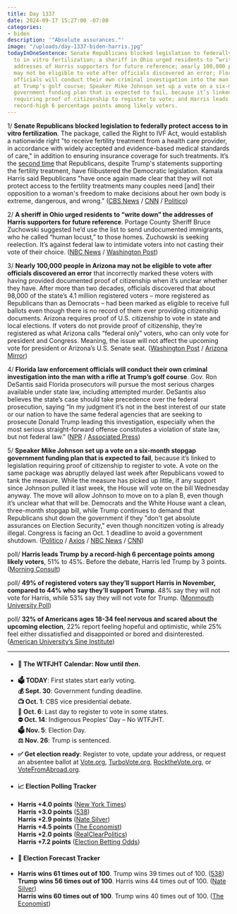 ```yaml
---
title: Day 1337
date: 2024-09-17 15:27:00 -07:00
categories:
- biden
description: '"Absolute assurances."'
image: "/uploads/day-1337-biden-harris.jpg"
todayInOneSentence: Senate Republicans blocked legislation to federally protect access
  to in vitro fertilization; a sheriff in Ohio urged residents to “write down” the
  addresses of Harris supporters for future reference; aearly 100,000 people in Arizona
  may not be eligible to vote after officials discovered an error; Florida law enforcement
  officials will conduct their own criminal investigation into the man with a rifle
  at Trump’s golf course; Speaker Mike Johnson set up a vote on a six-month stopgap
  government funding plan that is expected to fail, because it’s linked to legislation
  requiring proof of citizenship to register to vote; and Harris leads Trump by a
  record-high 6 percentage points among likely voters.
---
```


1/ **Senate Republicans blocked legislation to federally protect access to in vitro fertilization**. The package, called the Right to IVF Act, would establish a nationwide right "to receive fertility treatment from a health care provider, in accordance with widely accepted and evidence-based medical standards of care," in addition to ensuring insurance coverage for such treatments. It’s the [second time](https://whatthefuckjusthappenedtoday.com/2024/06/13/day-1241/#2-senate-republicans-blocked-a-democ) that Republicans, despite Trump's statements supporting the fertility treatment, have filibustered the Democratic legislation. Kamala Harris said Republicans "have once again made clear that they will not protect access to the fertility treatments many couples need \[and\] their opposition to a woman's freedom to make decisions about her own body is extreme, dangerous, and wrong." ([CBS News](https://www.cbsnews.com/news/senate-ivf-vote-republicans-trump/) / [CNN](https://www.cnn.com/2024/09/17/politics/senate-ivf-bill-vote/) / [Politico](https://www.politico.com/news/2024/09/17/republicans-block-ivf-bill-00179626))

2/ **A sheriff in Ohio urged residents to “write down” the addresses of Harris supporters for future reference**. Portage County Sheriff Bruce Zuchowski suggested he’d use the list to send undocumented immigrants, who he called “human locust,” to those homes. Zuchowski is seeking reelection. It’s against federal law to intimidate voters into not casting their vote of their choice. ([NBC News](https://www.nbcnews.com/politics/2024-election/ohio-sheriff-suggests-residents-keep-list-harris-yard-sign-addresses-rcna171385) / [Washington Post](https://www.washingtonpost.com/politics/2024/09/16/ohio-harris-walz-political-sign/))

3/ **Nearly 100,000 people in Arizona may not be eligible to vote after officials discovered an error** that incorrectly marked these voters with having provided documented proof of citizenship when it’s unclear whether they have. After more than two decades, officials discovered that about 98,000 of the state’s 4.1 million registered voters – more registered as Republicans than as Democrats – had been marked as eligible to receive full ballots even though there is no record of them ever providing citizenship documents. Arizona requires proof of U.S. citizenship to vote in state and local elections. If voters do not provide proof of citizenship, they’re registered as what Arizona calls “federal only” voters, who can only vote for president and Congress. Meaning, the issue will not affect the upcoming vote for president or Arizona’s U.S. Senate seat. ([Washington Post](https://www.washingtonpost.com/politics/2024/09/17/arizona-noncitizen-voters/) / [Arizona Mirror](https://azmirror.com/2024/09/17/error-with-tracking-citizenship-puts-nearly-100000-arizona-voters-eligibility-in-limbo/))

4/ **Florida law enforcement officials will conduct their own criminal investigation into the man with a rifle at Trump’s golf course**. Gov. Ron DeSantis said Florida prosecutors will pursue the most serious charges available under state law, including attempted murder. DeSantis also believes the state’s case should take precedence over the federal prosecution, saying “In my judgment it’s not in the best interest of our state or our nation to have the same federal agencies that are seeking to prosecute Donald Trump leading this investigation, especially when the most serious straight-forward offense constitutes a violation of state law, but not federal law.” ([NPR](https://www.npr.org/2024/09/17/g-s1-23430/florida-prosecution-ryan-routh-trump) / [Associated Press](https://apnews.com/article/trump-assassination-attempt-fbi-florida-ryan-routh-desantis-f0852cfc0dcb3d66d3d051838e63276c))

5/ **Speaker Mike Johnson set up a vote on a six-month stopgap government funding plan that is expected to fail**, because it’s linked to legislation requiring proof of citizenship to register to vote. A vote on the same package was abruptly delayed last week after Republicans vowed to tank the measure. While the measure has picked up little, if any support since Johnson pulled it last week, the House will vote on the bill Wednesday anyway. The move will allow Johnson to move on to a plan B, even though it’s unclear what that will be. Democrats and the White House want a clean, three-month stopgap bill, while Trump continues to demand that Republicans shut down the government if they "don't get absolute assurances on Election Security," even though noncitizen voting is already illegal. Congress is facing an Oct. 1 deadline to avoid a government shutdown. ([Politico](https://www.politico.com/live-updates/2024/09/17/congress/plan-on-house-gop-spending-johnson-save-act-00179496) / [Axios](https://www.axios.com/2024/09/17/johnson-revives-vote-on-doomed-to-fail-stopgap) / [NBC News](https://www.nbcnews.com/politics/congress/house-will-vote-speaker-johnsons-funding-plan-shutdown-looms-rcna171466) / [CNN](https://www.cnn.com/2024/09/17/politics/johnson-schedules-doomed-vote-on-funding-plan/index.html))

poll/ **Harris leads Trump by a record-high 6 percentage points among likely voters**, 51% to 45%. Before the debate, Harris led Trump by 3 points. ([Morning Consult](https://pro.morningconsult.com/trackers/2024-presidential-election-polling))

poll/ **49% of registered voters say they’ll support Harris in November, compared to 44% who say they’ll support Trump**. 48% say they will not vote for Harris, while 53% say they will not vote for Trump. ([Monmouth University Poll](https://www.monmouth.edu/polling-institute/reports/monmouthpoll_us_091724/))

poll/ **32% of Americans ages 18-34 feel nervous and scared about the upcoming election**, 22% report feeling hopeful and optimistic, while 25% feel either dissatisfied and disappointed or bored and disinterested. ([American University’s Sine Institute](https://www.american.edu/sine-institute/reimagining-political-leadership.cfm))

---

* #### 📅 The WTFJHT Calendar: Now until *then*.

* **🗳️ TODAY**: First states start early voting. \
  **💰 Sept. 30**: Government funding deadline. \
  **📺 Oct. 1**: CBS vice presidential debate. \
  **📆 Oct. 6**: Last day to register to vote in some states. \
  **⛔️ Oct. 14**: Indigenous Peoples’ Day – No WTFJHT. \
  **🗳️ Nov. 5**: Election Day. \
  **⚖️ Nov. 26**: Trump is sentenced.

* **✅ Get election ready**: Register to vote, update your address, or request an absentee ballot at [Vote.org](https://www.vote.org/), [TurboVote.org](https://turbovote.org/), [RocktheVote.org](https://www.rockthevote.org/), or [VoteFromAbroad.org](https://www.votefromabroad.org/).

* #### 📈 Election Polling Tracker

* **Harris \+4.0 points** ([New York Times](https://www.nytimes.com/interactive/2024/us/elections/polls-president.html)) \
  **Harris \+3.0 points** ([538](https://projects.fivethirtyeight.com/polls/president-general/2024/national/)) \
  **Harris \+2.9 points** ([Nate Silver](https://www.natesilver.net/p/nate-silver-2024-president-election-polls-model)) \
  **Harris \+4.5 points** ([The Economist](https://www.economist.com/interactive/us-2024-election/trump-harris-polls)) \
  **Harris \+2.0 points** ([RealClearPolitics](https://www.realclearpolling.com/polls/president/general/2024/trump-vs-harris)) \
  **Harris \+7.2 points** ([Election Betting Odds](https://www.electionbettingodds.com/))

* #### 🔮 Election Forecast Tracker

* **Harris wins 61 times out of 100**. Trump wins 39 times out of 100. ([538](https://projects.fivethirtyeight.com/2024-election-forecast/)) \
  **Trump wins 56 times out of 100**. Harris wins 44 times out of 100. ([Nate Silver](https://www.natesilver.net/p/nate-silver-2024-president-election-polls-model)) \
  **Harris wins 60 times out of 100**. Trump wins 40 times out of 100. ([The Economist](https://www.economist.com/interactive/us-2024-election/prediction-model/president/))
